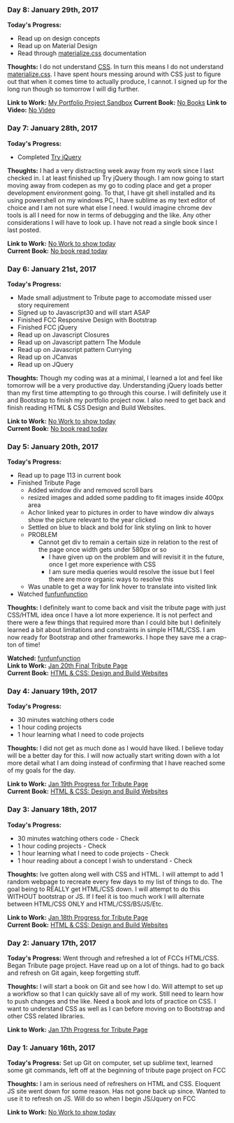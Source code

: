 <!-- # 100 Days Of Code - Log

### Day 0: February 30, 2016 (Example 1)
##### (delete me or comment me out)

**Today's Progress**: Fixed CSS, worked on canvas functionality for the app.

**Thoughts:** I really struggled with CSS, but, overall, I feel like I am slowly getting better at it. Canvas is still new for me, but I managed to figure out some basic functionality.

**Link to work:** [Calculator App](http://www.example.com)

### Day 0: February 30, 2016 (Example 2)
##### (delete me or comment me out)

**Today's Progress**: Fixed CSS, worked on canvas functionality for the app.

**Thoughts**: I really struggled with CSS, but, overall, I feel like I am slowly getting better at it. Canvas is still new for me, but I managed to figure out some basic functionality.

**Link(s) to work**: [Calculator App](http://www.example.com)


### Day 1: June 27, Monday

**Today's Progress**: I've gone through many exercises on FreeCodeCamp.

**Thoughts** I've recently started coding, and it's a great feeling when I finally solve an algorithm challenge after a lot of attempts and hours spent.

**Link(s) to work**
1. [Find the Longest Word in a String](https://www.freecodecamp.com/challenges/find-the-longest-word-in-a-string)
2. [Title Case a Sentence](https://www.freecodecamp.com/challenges/title-case-a-sentence) -->

### Day 8: January 29th, 2017

**Today's Progress:** 
 - Read up on design concepts
 - Read up on Material Design
 - Read through [materialize.css](http://materializecss.com/) documentation

**Thoughts:** I do not understand [CSS](https://developer.mozilla.org/en-US/docs/Web/CSS). In turn this means I do not understand [materialize.css](http://materializecss.com/). I have spent hours messing around with CSS just to figure out that when it comes time to actually produce, I cannot. I signed up for the long run though so tomorrow I will dig further.

**Link to Work:** [My Portfolio Project Sandbox](http://codepen.io/santanaG/pen/NdjYpy)
**Current Book:** [No Books](http://www.Google.com)
**Link to Video:** [No Video](http://www.Google.com)

### Day 7: January 28th, 2017

**Today's Progress:** 
 - Completed [Try jQuery](https://www.codeschool.com/courses/try-jquery)

**Thoughts:** I had a very distracting week away from my work since I last checked in. I at least finished up Try jQuery though. I am now going to start moving away from codepen as my go to coding place and get a proper development environment going. To that, I have git shell installed and its using powershell on my windows PC, I have sublime as my text editor of choice and I am not sure what else I need. I would imagine chrome dev tools is all I need for now in terms of debugging and the like. Any other considerations I will have to look up. I have not read a single book since I last posted.

**Link to Work:** [No Work to show today](http://www.Google.com)  
**Current Book:** [No book read today](http://www.Google.com)

### Day 6: January 21st, 2017

**Today's Progress:** 
 - Made small adjustment to Tribute page to accomodate missed user story requirement
 - Signed up to Javascript30 and will start ASAP
 - Finished FCC Responsive Design with Bootstrap
 - Finished FCC jQuery
 - Read up on Javascript Closures
 - Read up on Javascript pattern The Module
 - Read up on Javascript pattern Currying
 - Read up on JCanvas
 - Read up on JQuery

**Thoughts:** Though my coding was at a minimal, I learned a lot and feel like tomorrow will be a very productive day. Understanding jQuery loads better than my first time attempting to go through this course. I will definitely use it and Bootstrap to finish my portfolio project now. I also need to get back and finish reading HTML & CSS Design and Build Websites.

**Link to Work:** [No Work to show today](http://www.Google.com)  
**Current Book:** [No book read today](http://www.Google.com)

### Day 5: January 20th, 2017

**Today's Progress:** 
 - Read up to page 113 in current book
 - Finished Tribute Page
 	 - Added window div and removed scroll bars
	 - resized images and added some padding to fit images inside 400px area
	 - Achor linked year to pictures in order to have window div always show the picture relevant to the year clicked
	 - Settled on blue to black and bold for link styling on link to hover
	 - PROBLEM
	   - Cannot get div to remain a certain size in relation to the rest of the page once width gets under 580px or so
		 - I have given up on the problem and will revisit it in the future, once I get more experience with CSS
		 - I am sure media queries would resolve the issue but I feel there are more organic ways to resolve this
	 - Was unable to get a way for link hover to translate into visited link
 - Watched [funfunfunction](https://www.youtube.com/watch?v=6HfAdeoq97k)

**Thoughts:** I definitely want to come back and visit the tribute page with just CSS/HTML idea once I have a lot more experience. It is not perfect and there were a few things that required more than I could bite but I definitely learned a bit about limitations and constraints in simple HTML/CSS. I am now ready for Bootstrap and other frameworks. I hope they save me a crap-ton of time!

**Watched:** [funfunfunction](https://www.youtube.com/watch?v=6HfAdeoq97k)  
**Link to Work:** [Jan 20th Final Tribute Page](http://codepen.io/santanaG/pen/RKpxPJ)  
**Current Book:** [HTML & CSS: Design and Build Websites](http://www.htmlandcssbook.com/)  

### Day 4: January 19th, 2017

**Today's Progress:** 
 - 30 minutes watching others code
 - 1 hour coding projects
 - 1 hour learning what I need to code projects

**Thoughts:** I did not get as much done as I would have liked. I believe today will be a better day for this. I will now actually start writing down with a lot more detail what I am doing instead of confirming that I have reached some of my goals for the day.

**Link to Work:** [Jan 19th Progress for Tribute Page](http://codepen.io/santanaG/pen/zNNmJQ)  
**Current Book:** [HTML & CSS: Design and Build Websites](http://www.htmlandcssbook.com/)  

### Day 3: January 18th, 2017

**Today's Progress:** 
 - 30 minutes watching others code - Check
 - 1 hour coding projects - Check
 - 1 hour learning what I need to code projects - Check
 - 1 hour reading about a concept I wish to understand - Check

**Thoughts:** Ive gotten along well with CSS and HTML. I will attempt to add 1 random webpage to recreate every few days to my list of things to do. The goal being to REALLY get HTML/CSS down. I will attempt to do this WITHOUT bootstrap or JS. If I feel it is too much work I will alternate between HTML/CSS ONLY and HTML/CSS/BS/JS/Etc.

**Link to Work:** [Jan 18th Progress for Tribute Page](http://codepen.io/santanaG/pen/GrNLzp)  
**Current Book:** [HTML & CSS: Design and Build Websites](http://www.htmlandcssbook.com/)  

### Day 2: January 17th, 2017

**Today's Progress:** Went through and refreshed a lot of FCCs HTML/CSS. Began Tribute page project. Have read up on a lot of things. had to go back and refresh on Git again, keep forgetting stuff.

**Thoughts:** I will start a book on Git and see how I do. Will attempt to set up a workflow so that I can quickly save all of my work. Still need to learn how to push changes and the like. Need a book and lots of practice on CSS. I want to understand CSS as well as I can before moving on to Bootstrap and other CSS related libraries.

**Link to Work:** [Jan 17th Progress for Tribute Page](http://codepen.io/santanaG/pen/jyVWXa)  

### Day 1: January 16th, 2017

**Today's Progress:** Set up Git on computer, set up sublime text, learned some git commands, left off at the beginning of tribute page project on FCC

**Thoughts:** I am in serious need of refreshers on HTML and CSS. Eloquent JS site went down for some reason. Has not gone back up since. Wanted to use it to refresh on JS. Will do so when I begin JS/Jquery on FCC

**Link to Work:** [No Work to show today](http://www.Google.com)  